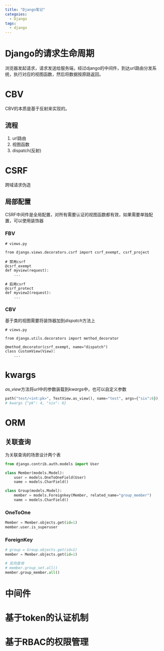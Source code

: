 ```yaml
---
title: "Django笔记"
categoies: 
  - Django
tags: 
  - django
---
```


# Django的请求生命周期
浏览器发起请求，请求发送给服务端，经过django的中间件，到达url路由分发系统，执行对应的视图函数，然后将数据按原路返回。

# CBV
CBV的本质是基于反射来实现的。

## 流程
1. url路由
2. 视图函数
3. dispatch(反射)

# CSRF
跨域请求伪造

## 局部配置
CSRF中间件是全局配置，对所有需要认证的视图函数都有效，如果需要单独配置，可以使用装饰器

### FBV
```
# views.py

from django.views.decorators.csrf import csrf_exempt, csrf_project

# 禁用csrf
@csrf_exempt
def myview(request):
    ...

# 启用csrf
@csrf_protect
def myview2(request):
    ...
```

### CBV
基于类的视图需要将装饰器加到*dispatch*方法上
```
# views.py

from django.utils.decorators import method_decorator

@method_decorator(csrf_exempt, name="dispatch")
class CustomView(View):
    ...
```

# kwargs
*as_view*方法将*url*中的参数装载到*kwargs*中，也可以自定义参数
```python
path("test/<int:pk>", TestView.as_view(), name="test", args={"six":6}),
# kwargs {"pk": 4, "six": 6}
```

# ORM
## 关联查询
为关联查询的场景设计两个表
```python
from django.contrib.auth.models import User

class Member(models.Model):
    user = models.OneToOneField(User)
    name = models.CharField()

class Group(models.Model):
    member = models.Foreignkey(Member, related_name="group_member")
    name = models.CharField()
```

### OneToOne
```python
Member = Member.objects.get(id=1)
member.user.is_superuser
```

### ForeignKey
```python
# group = Group.objects.get(id=1)
member = Member.objects.get(id=1)

# 反向查询
# member.group_set.all()
member.group_member.all()
```

# 中间件

# 基于token的认证机制

# 基于RBAC的权限管理